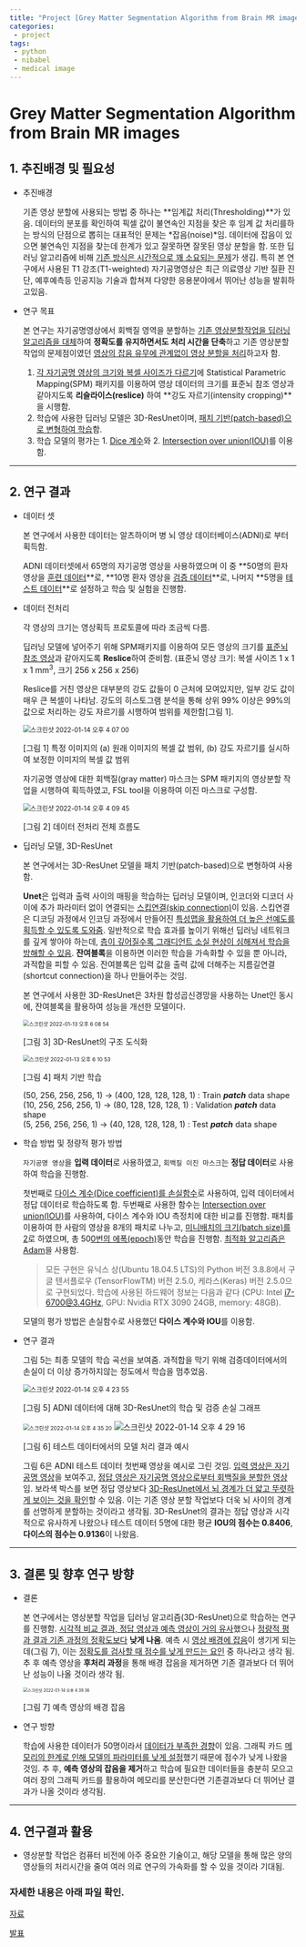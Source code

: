 ```yaml
---
title: "Project [Grey Matter Segmentation Algorithm from Brain MR images]"  
categories:
 - project
tags:
 - python
 - nibabel
 - medical image
---
```


# Grey Matter Segmentation Algorithm from Brain MR images

## 1. 추진배경 및 필요성

- 추진배경
  
    기존 영상 분할에 사용되는 방법 중 하나는 **임계값 처리(Thresholding)**가 있음. 데이터의 분포를 확인하여 픽셀 값이 불연속인 지점을 찾은 후 임계 값 처리를하는 방식의 단점으로 뽑히는 대표적인 문제는 *잡음(noise)*임. 데이터에 잡음이 있으면 불연속인 지점을 찾는데 한계가 있고 잘못하면 잘못된 영상 분할을 함. 또한 딥러닝 알고리즘에 비해 <u>기존 방식은 시간적으로 꽤 소요되는 문제</u>가 생김. 특히 본 연구에서 사용된 T1 강조(T1-weighted) 자기공명영상은 최근 의료영상 기반 질환 진단, 예후예측등 인공지능 기술과 합쳐져 다양한 응용분야에서 뛰어난 성능을 발휘하고있음.
    
- 연구 목표
  
    본 연구는 자기공명영상에서 회백질 영역을 분할하는 <u>기존 영상분할작업을 딥러닝 알고리즘을 대체</u>하여 **정확도를 유지하면서도 처리 시간을 단축**하고 기존 영상분할 작업의 문제점이였던 <u>영상의 잡음 유무에 관계없이 영상 분할을 처리</u>하고자 함.
    
    1. <u>각 자기공명 영상의 크기와 복셀 사이즈가 다르기</u>에 Statistical Parametric Mapping(SPM) 패키지를 이용하여 영상 데이터의 크기를 표준뇌 참조 영상과 같아지도록 **리슬라이스(reslice)** 하여 **강도 자르기(intensity cropping)**을 시행함.
    1. 학습에 사용한 딥러닝 모델은 3D-ResUnet이며, <u>패치 기반(patch-based)으로 변형하여 학습</u>함.
    1. 학습 모델의 평가는 1. <u>Dice 계수</u>와 2. <u>Intersection over union(IOU)</u>를 이용함.
    
    
    
---

## 2. 연구 결과

- 데이터 셋
  
    본 연구에서 사용한 데이터는 알츠하이머 병 뇌 영상 데이터베이스(ADNI)로 부터 획득함.
    
    ADNI 데이터셋에서 65명의 자기공명 영상을 사용하였으며 이 중 **50명의 환자 영상을 <u>훈련 데이터</u>**로, **10명 환자 영상을 <u>검증 데이터</u>**로, 나머지 **5명을 <u>테스트 데이터</u>**로 설정하고 학습 및 실험을 진행함.
    
- 데이터 전처리
  
    각 영상의 크기는 영상획득 프로토콜에 따라 조금씩 다름. 
    
    딥러닝 모델에 넣어주기 위해 SPM패키지를 이용하여 모든 영상의 크기를 <u>표준뇌 참조 영상</u>과 같아지도록 **Reslice**하여 준비함.
    (표준뇌 영상 크기: 복셀 사이즈 1 x 1 x 1 mm<sup>3</sup>, 크기 256 x 256 x 256)
    
    Reslice를 거친 영상은 대부분의 강도 값들이 0 근처에 모여있지만, 일부 강도 값이 매우 큰 복셀이 나타남. 강도의 히스토그램 분석을 통해 상위 99% 이상은 99%의 값으로 처리하는 강도 자르기를 시행하여 범위를 제한함[그림 1].
    
    <img src="https://user-images.githubusercontent.com/67947808/149465913-73c64db1-9f6d-4c96-826b-9f040af8d14b.png" alt="스크린샷 2022-01-14 오후 4 07 00" style="zoom:80%;" />
    
    [그림 1] 특정 이미지의 (a) 원래 이미지의 복셀 값 범위, (b) 강도 자르기를 실시하여 보정한 이미지의 복셀 값 범위
    
    
    
    자기공명 영상에 대한 회백질(gray matter) 마스크는 SPM 패키지의 영상분할 작업을 시행하여 획득하였고, FSL tool을 이용하여 이진 마스크로 구성함.
    
    <img src="https://user-images.githubusercontent.com/67947808/149466163-18348923-3bdf-48c7-91e4-1de2abb2c5aa.png" alt="스크린샷 2022-01-14 오후 4 09 45" style="zoom:80%;" />
    
    [그림 2] 데이터 전처리 전체 흐름도
    
    
    
- 딥러닝 모델, 3D-ResUnet
  
    본 연구에서는 3D-ResUnet 모델을 패치 기반(patch-based)으로 변형하여 사용함.
    
    **Unet**은 입력과 출력 사이의 매핑을 학습하는 딥러닝 모델이며, 인코더와 디코더 사이에 추가 파라미터 없이 연결되는 <u>스킵연결(skip connection)</u>이 있음. 스킵연결은 디코딩 과정에서 인코딩 과정에서 만들어진 <u>특성맵을 활용하여 더 높은 선예도를 획득할 수 있도록 도와줌</u>. 일반적으로 학습 효과를 높이기 위해선 딥러닝 네트워크를 깊게 쌓아야 하는데, <u>층이 깊어질수록 그래디언트 소실 현상이 심해져서 학습을 방해할 수 있음</u>. **잔여블록**을 이용하면 이러한 학습을 가속화할 수 있을 뿐 아니라, 과적합을 피할 수 있음. 잔여블록은 입력 값을 출력 값에 더해주는 지름길연결(shortcut connection)을 하나 만들어주는 것임. 
    
    본 연구에서 사용한 3D-ResUnet은 3차원 합성곱신경망을 사용하는 Unet인 동시에, 잔여블록을 활용하여 성능을 개선한 모델이다.
    
    <img src="https://user-images.githubusercontent.com/67947808/149299832-7265e9c6-8717-40ed-8d22-001089c6a974.png" alt="스크린샷 2022-01-13 오후 6 08 54" style="zoom:65%;" />
    
    [그림 3] 3D-ResUnet의 구조 도식화
    
    
    
    <img src="https://user-images.githubusercontent.com/67947808/149300182-c78df88d-9af1-4569-8e44-2a25ce8979f3.png" alt="스크린샷 2022-01-13 오후 6 10 53" style="zoom: 67%;" />
    
    [그림 4] 패치 기반 학습
    
    (50, 256, 256, 256, 1) -> (400, 128, 128, 128, 1) : Train __*patch*__ data shape  
    (10, 256, 256, 256, 1) -> (80, 128, 128, 128, 1)     : Validation __*patch*__ data shape  
    (5, 256, 256, 256, 1) -> (40, 128, 128, 128, 1)     : Test __*patch*__ data shape   
    
    
    
- 학습 방법 및 정량적 평가 방법
  
    `자기공명 영상`을 **입력 데이터**로 사용하였고, `회백질 이진 마스크`는 **정답 데이터**로 사용하여 학습을 진행함.
    
    첫번째로 <u>다이스 계수(Dice coefficient)를 손실함수</u>로 사용하여, 입력 데이터에서 정답 데이터로 학습하도록 함. 두번째로 사용한 함수는 <u>Intersection over union(IOU)</u>를 사용하여, 다이스 계수와 IOU 측정치에 대한 비교를 진행함. 패치를 이용하여 한 사람의 영상을 8개의 패치로 나누고, <u>미니배치의 크기(batch size)를 2</u>로 하였으며, 총 50<u>0번의 에폭(epoch)</u>동안 학습을 진행함. <u>최적화 알고리즘은 Adam</u>을 사용함.
    
    > 모든 구현은 유닉스 상(Ubuntu 18.04.5 LTS)의 Python 버전 3.8.8에서 구글 텐서플로우 (TensorFlowTM) 버전 2.5.0, 케라스(Keras) 버전 2.5.0으로 구현되었다. 학습에 사용된 하드웨어 정보는 다음과 같다 (CPU: Intel [i7-6700@3.4GHz](mailto:i7-6700@3.4GHz), GPU: Nvidia RTX 3090 24GB, memory: 48GB).
    
    모델의 평가 방법은 손실함수로 사용했던 **다이스 계수와 IOU**를 이용함.
    
    
    
- 연구 결과
  
    그림 5는 최종 모델의 학습 곡선을 보여줌. 과적합을 막기 위해 검증데이터에서의 손실이 더 이상 증가하지않는 정도에서 학습을 멈추었음.
    
    <img src="https://user-images.githubusercontent.com/67947808/149467791-1c7dd00b-2990-4f9f-8598-66704d1ab29c.png" alt="스크린샷 2022-01-14 오후 4 23 55" style="zoom:80%;" />
    
    [그림 5] ADNI 데이터에 대해 3D-ResUnet의 학습 및 검증 손실 그래프
    
    
    
    <img src="https://user-images.githubusercontent.com/67947808/149469071-f614c167-ae9e-4a62-b19e-49e19bdf5da8.png" alt="스크린샷 2022-01-14 오후 4 35 20" style="zoom:67%;" />
    
    <img src="https://user-images.githubusercontent.com/67947808/149468385-93d33614-7ed4-4735-8877-779f99eaca38.png" alt="스크린샷 2022-01-14 오후 4 29 16" style="zoom:100%;" />
    
    [그림 6] 테스트 데이터에서의 모델 처리 결과 예시
    
    
    
    그림 6은 ADNI 테스트 데이터 첫번째 영상을 예시로 그린 것임. <u>입력 영상은 자기공명 영상</u>을 보여주고, <u>정답 영상은 자기공명 영상으로부터 회백질을 분할한 영상</u>임. 보라색 박스를 보면 정답 영상보다 <u>3D-ResUnet에서 뇌 경계가 더 얇고 뚜렷하게 보이는 것을 확인</u>할 수 있음. 이는 기존 영상 분할 작업보다 더욱 뇌 사이의 경계를 선명하게 분할하는 것이라고 생각됨. 3D-ResUnet의 결과는 정답 영상과 시각적으로 유사하게 나왔으나 테스트 데이터 5명에 대한 평균 **IOU의 점수는 0.8406**, **다이스의 점수는 0.9136**이 나왔음.
    
    
    
---

## 3. 결론 및 향후 연구 방향

- 결론
  
    본 연구에서는 영상분할 작업을 딥러닝 알고리즘(3D-ResUnet)으로 학습하는 연구를 진행함.
    <u>시각적 비교 결과, 정답 영상과 예측 영상이 거의 유사</u>했으나 <u>정량적 평과 결과 기존 과정의 정확도보다</u> **낮게 나옴**.
    예측 시 <u>영상 배경에 잡음</u>이 생기게 되는데(그림 7), 이는 <u>정확도를 검사할 때 점수를 낮게 만드는 요인</u> 중 하나라고 생각 됨. 추 후 예측 영상을 **후처리 과정**을 통해 배경 잡음을 제거하면 기존 결과보다 더 뛰어난 성능이 나올 것이라 생각 됨.
    
    <img src="https://user-images.githubusercontent.com/67947808/149469597-3d35eb2d-85be-4970-9a92-9bf102072799.png" alt="스크린샷 2022-01-14 오후 4 39 36" style="zoom:50%;" />
    
    [그림 7] 예측 영상의 배경 잡음
    
    
    
- 연구 방향
  
    학습에 사용한 데이터가 50명이라서 <u>데이터가 부족한 경향</u>이 있음. 그래픽 카드 <u>메모리의 한계로 인해 모델의 파라미터를 낮게 설정</u>했기 때문에 점수가 낮게 나왔을 것임. 추 후, **예측 영상의 잡음을 제거**하고 학습에 필요한 데이터들을 충분히 모으고 여러 장의 그래픽 카드를 활용하여 메모리를 분산한다면 기존결과보다 더 뛰어난 결과가 나올 것이라 생각됨.
    
    
    
---

## 4. 연구결과 활용
- 영상분할 작업은 컴퓨터 비전에 아주 중요한 기술이고, 해당 모델을 통해 많은 양의 영상들의 처리시간을 줄여 여러 의료 연구의 가속화를 할 수 있을 것이라 기대됨.
  
    
  

### 자세한 내용은 아래 파일 확인.

[자료](https://drive.google.com/file/d/1i-FrVqro_EcoaMggkxfeSW9pPQNBAhfD/view?usp=sharing)

[발표](https://youtu.be/STwbK5M6tT0)